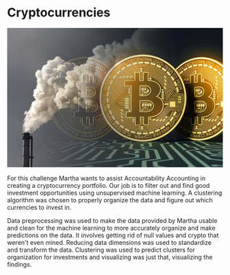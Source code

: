 # Cryptocurrencies

![Oops](readme_photo/whoops.jpeg)

For this challenge Martha wants to assist Accountability Accounting in creating a cryptocurrency portfolio. Our job is to filter out and find good investment opportunities using unsupervised machine learning.
A clustering algorithm was chosen to properly organize the data and figure out which currencies to invest in.

Data preprocessing was used to make the data provided by Martha usable and clean for the machine learning to more accurately organize and make predictions on the data. It involves getting rid of null values and crypto that weren't even mined. Reducing data dimensions was used to standardize and transform the data. Clustering was used to predict clusters for organization for investments and visualizing was just that, visualizing the findings.
